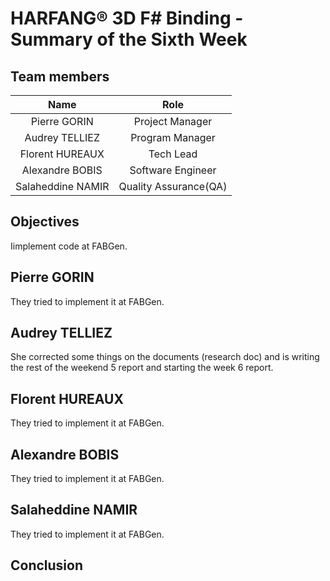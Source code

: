 # HARFANG® 3D F# Binding - Summary of the Sixth Week

## Team members

| Name | Role |
| :---: | :---: |
| Pierre GORIN | Project Manager |
| Audrey TELLIEZ | Program Manager |
| Florent HUREAUX | Tech Lead |
| Alexandre BOBIS | Software Engineer |
| Salaheddine NAMIR | Quality Assurance(QA) |

## Objectives

Iimplement code at FABGen.

## Pierre GORIN

They tried to implement it at FABGen.

## Audrey TELLIEZ

She corrected some things on the documents (research doc) and is writing the rest of the weekend 5 report and starting the week 6 report.

## Florent HUREAUX

They tried to implement it at FABGen.

## Alexandre BOBIS

They tried to implement it at FABGen.

## Salaheddine NAMIR

They tried to implement it at FABGen.

## Conclusion

